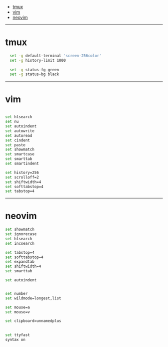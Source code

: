 * [tmux](#tmux)
* [vim](#vim)
* [neovim](#neovim)

------------------

# tmux
```bash
  set -g default-terminal 'screen-256color'
  set -g history-limit 1000
  
  set -g status-fg green
  set -g status-bg black
```
-------------------

# vim

```bash

set hlsearch
set nu 
set autoindent
set autowrite
set autoread
set cindent 
set paste 
set showmatch
set smartcase
set smarttab
set smartindent

set history=256
set scrolloff=2
set shiftwidth=4
set softtabstop=4
set tabstop=4

```
------

# neovim
```bash
set showmatch               
set ignorecase              
set hlsearch                
set incsearch

set tabstop=4               
set softtabstop=4           
set expandtab               
set shiftwidth=4            
set smarttab

set autoindent              


set number                  
set wildmode=longest,list   

set mouse=a                 
set mouse=v                 

set clipboard=unnamedplus   
 
  
set ttyfast                 
syntax on    
```
